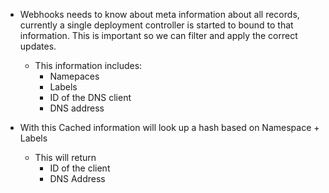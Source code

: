 

* Webhooks needs to know about meta information about all records, currently a single deployment controller is started to bound to that information. This is important so we can filter and apply the correct updates.
  * This information includes:
    * Namepaces
    * Labels
    * ID of the DNS client
    * DNS address

* With this Cached information will look up a hash based on Namespace + Labels
  * This will return
    * ID of the client
    * DNS Address